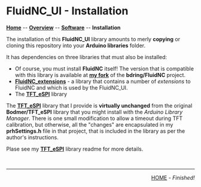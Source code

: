 # FluidNC_UI - Installation

**[Home](readme.md)** --
**[Overview](overview.md)** --
**[Software](software.md)** --
**Installation**

The installation of this **FluidNC_UI** library amounts to merly **copying** or cloning
this repository into your **Arduino libraries** folder.

It has dependencies on three libraries that must also be installed:

- Of course, you must install **FluidNC** itself!  The version that is compatible
  with this library is available at [**my fork**](https://github.com/phorton1/Arduino-libraries-FluidNC)
  of the **bdring/FluidNC** project.
- [**FluidNC_extensions**](https://github.com/phorton1/Arduino-libraries-FluidNC_extensions) -
  a library that contains a number of *extensions* to FluidNC and which is used by the FluidNC_UI.
- The [**TFT_eSPI**](https://github.com/phorton1/Arduino-libraries-TFT_eSPI) library


The [**TFT_eSPI**](https://github.com/phorton1/Arduino-libraries-TFT_eSPI) library
that I provide is **virtually unchanged** from the original **Bodmer/TFT_eSPI** library
that you might install with the *Arduino Library Manager*.  There is one small modification
to allow a timeout during TFT calibration, but otherwise, all the "changes" are encapsulated
in my **prhSettings.h** file in that project, that is included in the library as per the
author's instructions.

Plase see my [**TFT_eSPI**](https://github.com/phorton1/Arduino-libraries-TFT_eSPI) library
readme for more details.


<br>
<hr>
<div style="text-align: right">
<a href='readme.md'>HOME</a><i> - Finished!</i>
</div>